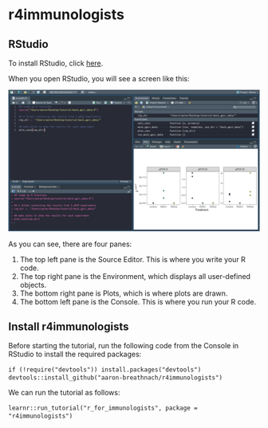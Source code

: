 # r4immunologists

## RStudio

To install RStudio, click [here](https://posit.co/download/rstudio-desktop/).

When you open RStudio, you will see a screen like this:

![](inst/tutorials/r_for_immunologists/images/rstudio_screenshot.png)

As you can see, there are four panes:

1.  The top left pane is the Source Editor. This is where you write your R code.
2.  The top right pane is the Environment, which displays all user-defined objects.
3.  The bottom right pane is Plots, which is where plots are drawn.
4.  The bottom left pane is the Console. This is where you run your R code.

## Install r4immunologists

Before starting the tutorial, run the following code from the Console in RStudio to install the required packages:

```
if (!require("devtools")) install.packages("devtools")
devtools::install_github("aaron-breathnach/r4immunologists")
```

We can run the tutorial as follows:

```{r}
learnr::run_tutorial("r_for_immunologists", package = "r4immunologists")
```